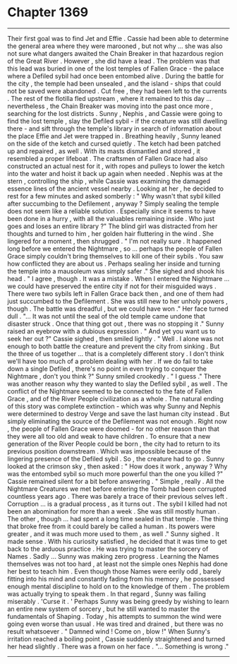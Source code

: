 
# Chapter 1369


---

Their first goal was to find Jet and Effie . Cassie had been able to determine the general area where they were marooned , but not why ... she was also not sure what dangers awaited the Chain Breaker in that hazardous region of the Great River .
However , she did have a lead . The problem was that this lead was buried in one of the lost temples of Fallen Grace - the palace where a Defiled sybil had once been entombed alive . During the battle for the city , the temple had been unsealed , and the island - ships that could not be saved were abandoned .
Cut free , they had been left to the currents . The rest of the flotilla fled upstream , where it remained to this day ... nevertheless , the Chain Breaker was moving into the past once more , searching for the lost districts .
Sunny , Nephis , and Cassie were going to find the lost temple , slay the Defiled sybil - if the creature was still dwelling there - and sift through the temple's library in search of information about the place Effie and Jet were trapped in .
Breathing heavily , Sunny leaned on the side of the ketch and cursed quietly . The ketch had been patched up and repaired , as well . With its masts dismantled and stored , it resembled a proper lifeboat . The craftsmen of Fallen Grace had also constructed an actual nest for it , with ropes and pulleys to lower the ketch into the water and hoist it back up again when needed .
Nephis was at the stern , controlling the ship , while Cassie was examining the damaged essence lines of the ancient vessel nearby .
Looking at her , he decided to rest for a few minutes and asked somberly :
" Why wasn't that sybil killed after succumbing to the Defilement , anyway ? Simply sealing the temple does not seem like a reliable solution . Especially since it seems to have been done in a hurry , with all the valuables remaining inside . Who just goes and loses an entire library ?"
The blind girl was distracted from her thoughts and turned to him , her golden hair fluttering in the wind . She lingered for a moment , then shrugged .
" I'm not really sure . It happened long before we entered the Nightmare , so ... perhaps the people of Fallen Grace simply couldn't bring themselves to kill one of their sybils . You saw how conflicted they are about us . Perhaps sealing her inside and turning the temple into a mausoleum was simply safer ."
She sighed and shook his head .
" I agree , though . It was a mistake . When I entered the Nightmare ... we could have preserved the entire city if not for their misguided ways . There were two sybils left in Fallen Grace back then , and one of them had just succumbed to the Defilement . She was still new to her unholy powers , though . The battle was dreadful , but we could have won ."
Her face turned dull .
"... It was not until the seal of the old temple came undone that disaster struck . Once that thing got out , there was no stopping it ."
Sunny raised an eyebrow with a dubious expression .
" And yet you want us to seek her out ?"
Cassie sighed , then smiled lightly .
" Well . I alone was not enough to both battle the creature and prevent the city from sinking . But the three of us together ... that is a completely different story . I don't think we'll have too much of a problem dealing with her . If we do fail to take down a single Defiled , there's no point in even trying to conquer the Nightmare , don't you think ?"
Sunny smiled crookedly .
" I guess ."
There was another reason why they wanted to slay the Defiled sybil , as well . The conflict of the Nightmare seemed to be connected to the fate of Fallen Grace , and of the River People civilization as a whole . The natural ending of this story was complete extinction - which was why Sunny and Nephis were determined to destroy Verge and save the last human city instead .
But simply eliminating the source of the Defilement was not enough . Right now , the people of Fallen Grace were doomed - for no other reason than that they were all too old and weak to have children . To ensure that a new generation of the River People could be born , the city had to return to its previous position downstream .
Which was impossible because of the lingering presence of the Defiled sybil .
So , the creature had to go .
Sunny looked at the crimson sky , then asked :
" How does it work , anyway ? Why was the entombed sybil so much more powerful than the one you killed ?"
Cassie remained silent for a bit before answering .
" Simple , really . All the Nightmare Creatures we met before entering the Tomb had been corrupted countless years ago . There was barely a trace of their previous selves left . Corruption ... is a gradual process , as it turns out . The sybil I killed had not been an abomination for more than a week . She was still mostly human . The other , though ... had spent a long time sealed in that temple . The thing that broke free from it could barely be called a human . Its powers were greater , and it was much more used to them , as well ."
Sunny sighed . It made sense .
With his curiosity satisfied , he decided that it was time to get back to the arduous practice . He was trying to master the sorcery of Names .
Sadly ... Sunny was making zero progress .
Learning the Names themselves was not too hard , at least not the simple ones Nephis had done her best to teach him . Even though those Names were eerily odd , barely fitting into his mind and constantly fading from his memory , he possessed enough mental discipline to hold on to the knowledge of them .
The problem was actually trying to speak them . In that regard , Sunny was failing miserably .
'Curse it . '
Perhaps Sunny was being greedy by wishing to learn an entire new system of sorcery , but he still wanted to master the fundamentals of Shaping .
Today , his attempts to summon the wind were going even worse than usual . He was tired and drained , but there was no result whatsoever .
" Damned wind ! Come on , blow !"
When Sunny's irritation reached a boiling point , Cassie suddenly straightened and turned her head slightly . There was a frown on her face .
"... Something is wrong ."

---

